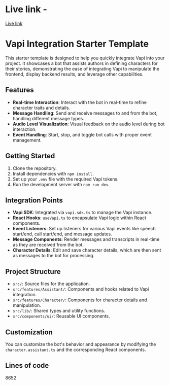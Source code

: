 # Live link -

[Live link](https://voice-chatbotai.vercel.app/)


# Vapi Integration Starter Template

This starter template is designed to help you quickly integrate Vapi into your project. It showcases a bot that assists authors in defining characters for their stories, demonstrating the ease of integrating Vapi to manipulate the frontend, display backend results, and leverage other capabilities.


## Features

- **Real-time Interaction**: Interact with the bot in real-time to refine character traits and details.
- **Message Handling**: Send and receive messages to and from the bot, handling different message types.
- **Audio Level Visualization**: Visual feedback on the audio level during bot interaction.
- **Event Handling**: Start, stop, and toggle bot calls with proper event management.

## Getting Started

1. Clone the repository.
2. Install dependencies with `npm install`.
3. Set up your `.env` file with the required Vapi tokens.
4. Run the development server with `npm run dev`.

## Integration Points

- **Vapi SDK**: Integrated via `vapi.sdk.ts` to manage the Vapi instance.
- **React Hooks**: `useVapi.ts` to encapsulate Vapi logic within React components.
- **Event Listeners**: Set up listeners for various Vapi events like speech start/end, call start/end, and message updates.
- **Message Components**: Render messages and transcripts in real-time as they are received from the bot.
- **Character Details**: Edit and save character details, which are then sent as messages to the bot for processing.

## Project Structure

- `src/`: Source files for the application.
- `src/features/Assistant/`: Components and hooks related to Vapi integration.
- `src/features/Character/`: Components for character details and manipulation.
- `src/lib/`: Shared types and utility functions.
- `src/components/ui/`: Reusable UI components.

## Customization

You can customize the bot's behavior and appearance by modifying the `character.assistant.ts` and the corresponding React components.

## Lines of code 

8652
